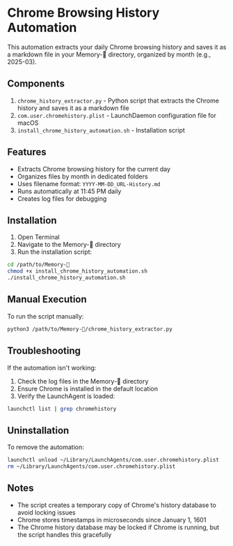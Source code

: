 # Chrome Browsing History Automation

This automation extracts your daily Chrome browsing history and saves it as a markdown file in your Memory-🧿 directory, organized by month (e.g., 2025-03).

## Components

1. `chrome_history_extractor.py` - Python script that extracts the Chrome history and saves it as a markdown file
2. `com.user.chromehistory.plist` - LaunchDaemon configuration file for macOS
3. `install_chrome_history_automation.sh` - Installation script

## Features

- Extracts Chrome browsing history for the current day
- Organizes files by month in dedicated folders
- Uses filename format: `YYYY-MM-DD_URL-History.md`
- Runs automatically at 11:45 PM daily
- Creates log files for debugging

## Installation

1. Open Terminal
2. Navigate to the Memory-🧿 directory
3. Run the installation script:

```bash
cd /path/to/Memory-🧿
chmod +x install_chrome_history_automation.sh
./install_chrome_history_automation.sh
```

## Manual Execution

To run the script manually:

```bash
python3 /path/to/Memory-🧿/chrome_history_extractor.py
```

## Troubleshooting

If the automation isn't working:

1. Check the log files in the Memory-🧿 directory
2. Ensure Chrome is installed in the default location
3. Verify the LaunchAgent is loaded:

```bash
launchctl list | grep chromehistory
```

## Uninstallation

To remove the automation:

```bash
launchctl unload ~/Library/LaunchAgents/com.user.chromehistory.plist
rm ~/Library/LaunchAgents/com.user.chromehistory.plist
```

## Notes

- The script creates a temporary copy of Chrome's history database to avoid locking issues
- Chrome stores timestamps in microseconds since January 1, 1601
- The Chrome history database may be locked if Chrome is running, but the script handles this gracefully 